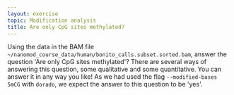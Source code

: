 ```yaml
---
layout: exercise
topic: Modification analysis
title: Are only CpG sites methylated?
---
```


Using the data in the BAM file `~/nanomod_course_data/human/bonito_calls.subset.sorted.bam`,
answer the question 'Are only CpG sites methylated'?
There are several ways of answering this question, some qualitative and some quantitative.
You can answer it in any way you like!
As we had used the flag `--modified-bases 5mCG` with `dorado`, we expect
the answer to this question to be 'yes'.